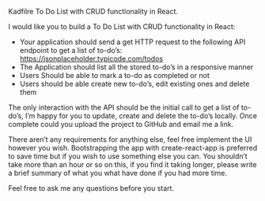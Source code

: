 Kadfilre To Do List with CRUD functionality in React.

I would like you to build a To Do List with CRUD functionality in React:

- Your application should send a get HTTP request to the following API endpoint to get a list of to-do’s: https://jsonplaceholder.typicode.com/todos
- The Application should list all the stored to-do’s in a responsive manner
- Users Should be able to mark a to-do as completed or not
- Users should be able create new to-do’s, edit existing ones and delete them


The only interaction with the API should be the initial call to get a list of to-do’s, I’m happy for you to update, create and delete the to-do’s locally. Once complete could you upload the project to GitHub and email me a link.

There aren’t any requirements for anything else, feel free implement the UI however you wish. Bootstrapping the app with create-react-app is preferred to save time but if you wish to use something else you can. You shouldn’t take more than an hour or so on this, if you find it taking longer, please write a brief summary of what you what have done if you had more time.

Feel free to ask me any questions before you start.
